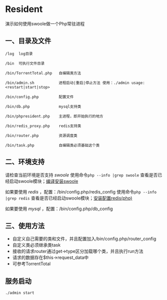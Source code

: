 # Resident
演示如何使用swoole做一个Php常驻进程

## 一、目录及文件

```
/log  log目录

/bin  可执行文件目录

/bin/TorrentTotal.php   自编辑类方法

/bin/admin.sh           进程启动|重启|停止方法 使用：./admin usage:<restart|start|stop>

/bin/config.php         配置文件

/bin/db.php             mysql支持类

/bin/phpresident.php    主进程，即开始执行的地方

/bin/redis_proxy.php    redis支持类

/bin/router.php         资源调度类

/bin/task.php           自编辑类必须基础这个类
```

## 二、环境支持

请检查当前环境是否支持 *swoole*
使用命令`php --info |grep swoole` 查看是否已经启动swoole模块；[编译安装swoole](http://zengbingo.com/p/268.html)

如果要使用 *redis* ，配置：/bin/config.php/redis_config
使用命令`php --info |grep redis` 查看是否已经启动swoole模块；[安装配置redis(php)](http://zengbingo.com/p/392.html)

如果要使用 *mysql* ，配置：/bin/config.php/db_config

## 三、使用方法
* 自定义自己需要的类和文件，并且配置加入/bin/config.php/router_config
* 自定义类必须继承类task
* 接收的请求router通过get->type区分加载哪个类，并且执行run方法
* 请求的数据存在$this->request_data中
* 可参考TorrentTotal

## 服务启动
`./admin start`
